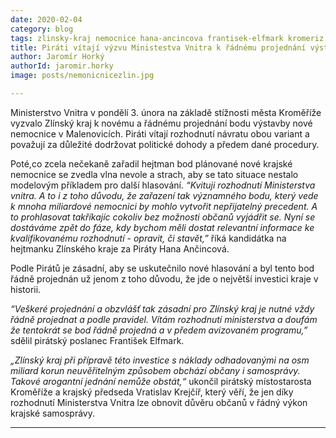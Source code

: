 ```yaml
---
date: 2020-02-04
category: blog
tags: zlinsky-kraj nemocnice hana-ancincova frantisek-elfmark kromeriz vratislav-krejcir
title: Piráti vítají výzvu Ministestva Vnitra k řádnému projednání výstavby nové nemocnice
author: Jaromír Horký
authorId: jaromir.horky
image: posts/nemonicnicezlin.jpg

---
```

Ministerstvo Vnitra v pondělí 3. února na základě stížnosti města Kroměříže vyzvalo Zlínský kraj k novému a řádnému projednání bodu výstavby nové nemocnice v Malenovicích. Piráti vítají rozhodnutí návratu obou variant a považují za důležité dodržovat politické dohody a předem dané procedury.

Poté,co zcela nečekaně zařadil hejtman bod plánované nové krajské nemocnice se zvedla vlna nevole a strach, aby se tato situace nestalo modelovým příkladem pro další hlasování.
*“Kvituji rozhodnutí Ministerstva vnitra. A to i z toho důvodu, že zařazení tak významného bodu, který vede k mnoha miliardové nemocnici by mohlo vytvořit  nepřijatelný precedent. A to prohlasovat takříkajíc cokoliv bez možnosti občanů vyjádřit se. Nyní se dostáváme zpět do fáze, kdy bychom měli dostat relevantní informace ke kvalifikovanému rozhodnutí - opravit, či stavět,”* říká kandidátka na hejtmanku Zlínského kraje za Piráty Hana Ančincová.

Podle Pirátů je zásadní, aby se uskutečnilo nové hlasování a byl tento bod řádně projednán už jenom z toho důvodu, že jde o největší investici kraje v historii.

*“Veškeré projednání a obzvlášť tak zásadní pro Zlínský kraj je nutné vždy řádně projednat a podle pravidel. Vítám rozhodnutí ministerstva a doufám že tentokrát se bod řádně projedná a v předem avizovaném programu,”* sdělil pirátský poslanec František Elfmark.

*„Zlínský kraj při přípravě této investice s náklady odhadovanými na osm miliard korun neuvěřitelným způsobem obchází občany i samosprávy. Takové arogantní jednání nemůže obstát,“* ukončil pirátský místostarosta Kroměříže a krajský předseda Vratislav Krejčíř, který věří, že jen díky rozhodnutí Ministerstva Vnitra lze obnovit důvěru občanů v řádný výkon krajské samosprávy.

---
